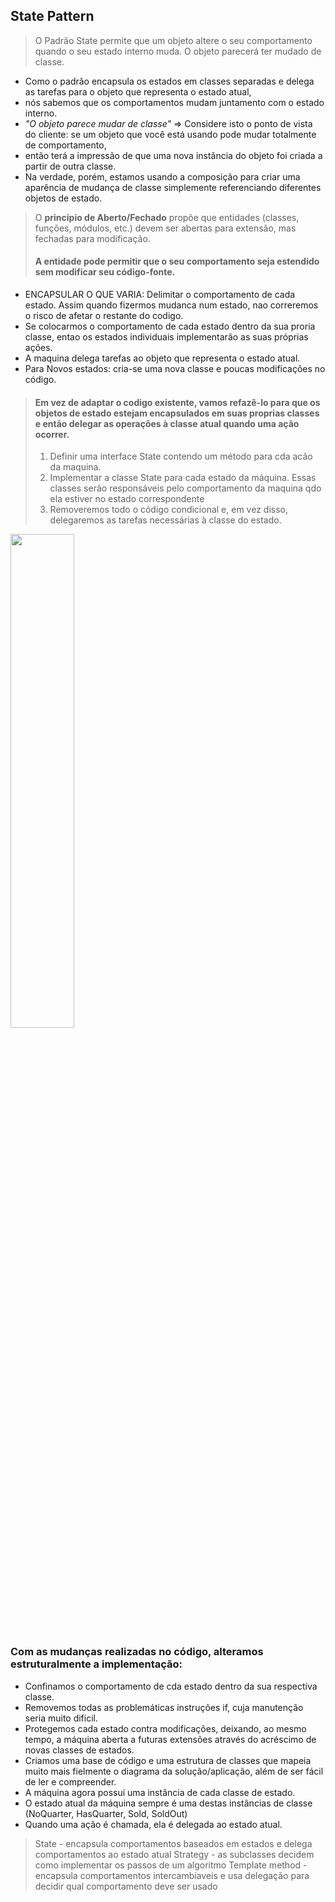 ## State Pattern

>O Padrão State permite que um objeto altere o seu comportamento quando o seu estado interno muda.
>O objeto parecerá ter mudado de classe.
* Como o padrão encapsula os estados em classes separadas e delega as tarefas para o objeto que representa o estado atual,
* nós sabemos que os comportamentos mudam juntamento com o estado interno.
* *"O objeto parece mudar de classe"* => Considere isto o ponto de vista do cliente: se um objeto que você está usando pode mudar totalmente de comportamento,
* então terá a impressão de que uma nova instância do objeto foi criada a partir de outra classe.
* Na verdade, porém, estamos usando a composição para criar uma aparência de mudança de classe simplemente referenciando diferentes objetos de estado.

> O **princípio de Aberto/Fechado** propõe que entidades (classes, funções, módulos, etc.) 
> devem ser abertas para extensão, mas fechadas para modificação. 
> #### A entidade pode permitir que o seu comportamento seja estendido sem modificar seu código-fonte.

- ENCAPSULAR O QUE VARIA: Delimitar o comportamento de cada estado. Assim quando fizermos mudanca num estado, nao correremos o risco de afetar o restante do codigo.
- Se colocarmos o comportamento de cada estado dentro da sua proria classe, entao os estados individuais implementarão as suas próprias ações.
- A maquina delega tarefas ao objeto que representa o estado atual.
- Para Novos estados: cria-se uma nova classe e poucas modificações no código.
> #### Em vez de adaptar o codigo existente, vamos refazê-lo para que os objetos de estado estejam encapsulados em suas proprias classes e então delegar as operações à classe atual quando uma ação ocorrer.
> 1) Definir uma interface State contendo um método para cda acão da maquina.
> 2) Implementar a classe State para cada estado da máquina. Essas classes serão responsáveis pelo comportamento da maquina qdo ela estiver no estado correspondente
> 3) Removeremos todo o código condicional e, em vez disso, delegaremos as tarefas necessárias à classe do estado.
>
<img src="https://user-images.githubusercontent.com/58707950/141131310-0c8b0f83-349e-4581-aad6-918420788e7c.jpg" width="45%"></img> 

### Com as mudanças realizadas no código, alteramos estruturalmente a implementação:
- Confinamos o comportamento de cda estado dentro da sua respectiva classe.
- Removemos todas as problemáticas instruções if, cuja manutenção seria muito dificil.
- Protegemos cada estado contra modificações, deixando, ao mesmo tempo, a máquina aberta a futuras extensões através do acréscimo de novas classes de estados.
- Criamos uma base de código e uma estrutura de classes que mapeia muito mais fielmente o diagrama da solução/aplicação, além de ser fácil de ler e compreender.
- A máquina agora possui uma instância de cada classe de estado.
- O estado atual da máquina sempre é uma destas instâncias de classe (NoQuarter, HasQuarter, Sold, SoldOut)
- Quando uma ação é chamada, ela é delegada ao estado atual.

> State - encapsula comportamentos baseados em estados e delega comportamentos ao estado atual
> Strategy - as subclasses decidem como implementar os passos de um algoritmo
> Template method - encapsula comportamentos intercambiaveis e usa delegação para decidir qual comportamento deve ser usado